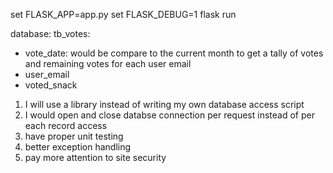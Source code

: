 set FLASK_APP=app.py
set FLASK_DEBUG=1
flask run


database:
tb_votes:
- vote_date: would be compare to the current month to get a tally of votes and remaining votes for each user email
- user_email
- voted_snack

1) I will use a library instead of writing my own database access script
2) I would open and close databse connection per request instead of per each record access
3) have proper unit testing
4) better exception handling
5) pay more attention to site security